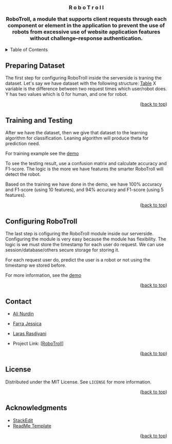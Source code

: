 <div id="top"></div>
<!--
* Thanks for checking out the Best-README-Template. If you have a suggestion
* that would make this better, please fork the repo and create a pull request
* or simply open an issue with the tag "enhancement".
* Don't forget to give the project a star!
* Thanks again! Now go create something AMAZING! :D
-->

<!-- PROJECT LOGO -->
<br />
<div>
  <h3 align="center">R o b o T r o l l</h>
  <p align="center">RoboTroll, a module that supports client requests through each component or element in the application to prevent the use of robots from excessive use of website application features without challenge–response authentication.</p>
</div>

<!-- TABLE OF CONTENTS -->
<details>
  <summary>Table of Contents</summary>
  <ol>
    <li>
      <a href="#preparing-dataset">Preparing Dataset</a>
      <ul>
      </ul>
    </li>
    <li>
      <a href="#training-testing">Training and Testing</a>
      <ul>
  </li>
      </ul>
    </li>
    <li><a href="#configuration">Configuring RoboTroll</a></li>
    <li><a href="#contact">Contact</a></li>
    <li><a href="#license">License</a></li>
    <li> <a href="#acknowledgements"> Acknowledgements</a></li>
</details>

<!-- Preparing -->
## Preparing Dataset
The first step for configuring RoboTroll inside the serverside is traning the dataset. Let's say we have dataset with the following structure:
[Table](https://github.com/larasras/RoboTroll-Demo/blob/main/public/src/table.png)
X variable is the difference between two request times which user/robot does. Y has two values which is 0 for human, and one for robot.

<p align="right">(<a href="#top">back to top</a>)</p>


<!-- Training and Testing -->
## Training and Testing
After we have the dataset, then we give that dataset to the learning algorithm for classification. Leaning algorithm will produce theta for prediction need.

For training example see the [demo](https://github.com/larasras/RoboTroll-Demo)

To see the testing result, use a confusion matrix and calculate accuracy and F1-score. The logic is the more we have features the smarter RoboTroll will detect the robot.

Based on the training we have done in the demo, we have 100% accuracy and F1-score (using 10 features), and 94% accuracy and F1-score (using 5 features).

<p align="right">(<a href="#top">back to top</a>)</p>

<!-- Configuring -->
## Configuring RoboTroll
The last step is cofiguring the RoboTroll module inside our serverside. Configuring the module is very easy because the module has flexibility. The logic is we must store the timestamp for each user do request. We can use session/database/others secure storage for storing it.

For each request user do, predict the user is a robot or not using the timestamp we stored before.

For more information, see the [demo](https://github.com/larasras/RoboTroll-Demo)
<p align="right">(<a href="#top">back to top</a>)</p>

<!-- Contact -->
## Contact
* [Ali Nurdin](https://github.com/alinrdinn)
* [Farra Jessica](https://github.com/FarraJessica)
* [Laras Rasdiyani](https://github.com/larasras)

* Project Link: [[RoboTroll](https://github.com/larasras/RoboTroll-Demo)]
<p align="right">(<a href="#top">back to top</a>)</p>

<!-- License -->
## License
Distributed under the MIT License. See `LICENSE` for more information.

<p align="right">(<a href="#top">back to top</a>)</p>

<!-- ACKNOWLEDGMENTS -->
## Acknowledgments

* [StackEdit](https://stackedit.io/)
* [ReadMe Template](https://github.com/othneildrew/Best-README-Template)

<p align="right">(<a href="#top">back to top</a>)</p>
